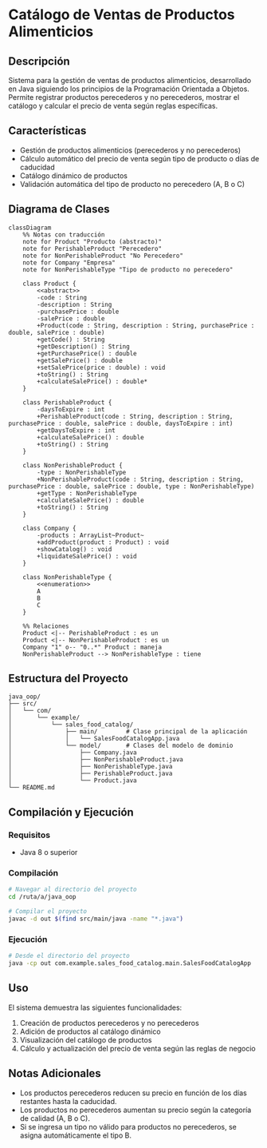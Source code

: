 # Catálogo de Ventas de Productos Alimenticios

## Descripción

Sistema para la gestión de ventas de productos alimenticios, desarrollado en Java siguiendo los principios de la
Programación Orientada a Objetos. Permite registrar productos perecederos y no perecederos, mostrar el catálogo y
calcular el precio de venta según reglas específicas.

## Características

- Gestión de productos alimenticios (perecederos y no perecederos)
- Cálculo automático del precio de venta según tipo de producto o días de caducidad
- Catálogo dinámico de productos
- Validación automática del tipo de producto no perecedero (A, B o C)

## Diagrama de Clases

```mermaid
classDiagram
    %% Notas con traducción
    note for Product "Producto (abstracto)"
    note for PerishableProduct "Perecedero"
    note for NonPerishableProduct "No Perecedero"
    note for Company "Empresa"
    note for NonPerishableType "Tipo de producto no perecedero"

    class Product {
        <<abstract>>
        -code : String
        -description : String
        -purchasePrice : double
        -salePrice : double
        +Product(code : String, description : String, purchasePrice : double, salePrice : double)
        +getCode() : String
        +getDescription() : String
        +getPurchasePrice() : double
        +getSalePrice() : double
        +setSalePrice(price : double) : void
        +toString() : String
        +calculateSalePrice() : double*
    }

    class PerishableProduct {
        -daysToExpire : int
        +PerishableProduct(code : String, description : String, purchasePrice : double, salePrice : double, daysToExpire : int)
        +getDaysToExpire : int
        +calculateSalePrice() : double
        +toString() : String
    }

    class NonPerishableProduct {
        -type : NonPerishableType
        +NonPerishableProduct(code : String, description : String, purchasePrice : double, salePrice : double, type : NonPerishableType)
        +getType : NonPerishableType
        +calculateSalePrice() : double
        +toString() : String
    }

    class Company {
        -products : ArrayList~Product~
        +addProduct(product : Product) : void
        +showCatalog() : void
        +liquidateSalePrice() : void
    }

    class NonPerishableType {
        <<enumeration>>
        A
        B
        C
    }

    %% Relaciones
    Product <|-- PerishableProduct : es un
    Product <|-- NonPerishableProduct : es un
    Company "1" o-- "0..*" Product : maneja
    NonPerishableProduct --> NonPerishableType : tiene
```

## Estructura del Proyecto

```
java_oop/
├── src/
│   └── com/
│       └── example/
│           └── sales_food_catalog/
│               ├── main/        # Clase principal de la aplicación
│               │   └── SalesFoodCatalogApp.java
│               └── model/       # Clases del modelo de dominio
│                   ├── Company.java
│                   ├── NonPerishableProduct.java
│                   ├── NonPerishableType.java
│                   ├── PerishableProduct.java
│                   └── Product.java
└── README.md
```

## Compilación y Ejecución

### Requisitos

- Java 8 o superior

### Compilación

```bash
# Navegar al directorio del proyecto
cd /ruta/a/java_oop

# Compilar el proyecto
javac -d out $(find src/main/java -name "*.java")
```

### Ejecución

```bash
# Desde el directorio del proyecto
java -cp out com.example.sales_food_catalog.main.SalesFoodCatalogApp
```

## Uso

El sistema demuestra las siguientes funcionalidades:

1. Creación de productos perecederos y no perecederos
2. Adición de productos al catálogo dinámico
3. Visualización del catálogo de productos
4. Cálculo y actualización del precio de venta según las reglas de negocio

## Notas Adicionales

- Los productos perecederos reducen su precio en función de los días restantes hasta la caducidad.
- Los productos no perecederos aumentan su precio según la categoría de calidad (A, B o C).
- Si se ingresa un tipo no válido para productos no perecederos, se asigna automáticamente el tipo B.
